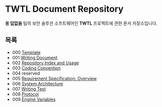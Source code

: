 # TWTL Document Repository

**응 답없음** 팀의 보안 솔루션 소프트웨어인 **TWTL** 프로젝트에 관한 문서 저장소입니다.

## 목록

* 000 [Template](/000-template)
* 001 [Writing Document](/001-writing)
* 002 [Repository Index and Usage](/002-index)
* 003 [Coding Convention](/003-coding)
* 004 reserved
* 005 [Requirement Specification: Overview](/005-overview)
* 006 [System Architecture](/006-architecture)
* 007 [Writing Test](/007-testwriting)
* 008 [Protocol](/008-protocol)
* 009 [Engine Variables](/009-variables)

